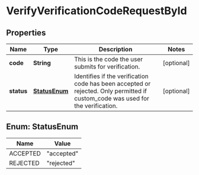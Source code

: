 

# VerifyVerificationCodeRequestById


## Properties

| Name | Type | Description | Notes |
|------------ | ------------- | ------------- | -------------|
|**code** | **String** | This is the code the user submits for verification. |  [optional] |
|**status** | [**StatusEnum**](#StatusEnum) | Identifies if the verification code has been accepted or rejected. Only permitted if custom_code was used for the verification. |  [optional] |



## Enum: StatusEnum

| Name | Value |
|---- | -----|
| ACCEPTED | &quot;accepted&quot; |
| REJECTED | &quot;rejected&quot; |



